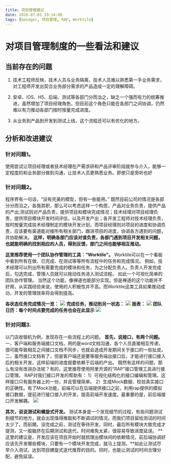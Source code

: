 ```yaml
---
title: 项目管理建议
date: 2016-07-01 19:14:00
tags: [manager, 项目管理, RAP, Worktile]
---
```



# 对项目管理制度的一些看法和建议


## 当前存在的问题

1. 技术工程师反映，技术人员与业务隔离，技术人员难以熟悉第一手业务需求，对工程师开发出契合业务部分需求的产品造成一定的理解障碍。

2. 安卓、iOS、H5、后端、测试等各部门分而治之，缺乏一个强而有力的统筹推进，虽然增加了项目经理角色，但目前这个角色只能在各部门之间协调，仍然难以有力推动各部门按时按量完成进度。

3. 从业务到产品到开发到测试上线，这个流程还可以有优化的地方。



## 分析和改进建议

### 针对问题1。
使用尝试让项目经理或者技术经理在产需求研和产品评审阶段就参与介入，能够一定程度的和业务部分做到沟通，让技术人员更熟悉业务。即使只是旁听也好



### 针对问题2。
程序界有一句话，“没有完美的模型，但有一些能用。”
既然目前公司的情况是各部分分而治之，各施其职，那么可以考虑这样一个构思，产品对业务负责，提供产品的产出;测试则对产品负责，提供项目和模块完成情况；技术经理对项目经理负责，提供项目模块开发时间评估，以及开发产出；各开发工程师对技术经理负责，按时按量完成技术经理制定的模块开发计划。而项目经理则对项目的进度和协调负责，应该要有渠道能对接所有相关部门，跟进项目的进度，协调各方遇到的问题，并协助解决。
**这样，明确各部门应该对谁负责，各部门遇到项目开发相关问题，也就能明确的找到相应的人员，得到反馈，部门之间也能够相互推动。**

**这里推荐使用一个团队协作管理的工具：“Worktile”。**
Worktile可以在一个看板中看到所有在做、已完成、在测试等等所有流程中的任务和完成情况。
例如，技术经理可以列出所有需要完成的模块和任务，为之分配负责人。负责人开发完成后，勾选完成，管理人员就可以拖动任务进入测试流程。
如此一个可视化简单的团队协作管理。
当然这个功能，像禅道也能部分实现。但是禅道的这个功能并不好用，从实践经验来说，使用的人积极性并不高。而Worktile这类工具如果推动成功，开发的管理效率将会得到提高。

**各状态任务完成情况一览：**
![](/images/project-002.jpg)
**完成任务，推动到另一状态：**
![](/images/project-003.png)
**报表：**
![](/images/project-004.jpg)
**团队日历：每个时间点要完成的任务也会在此显示**
![](/images/project-005.png)



### 针对问题3.
以门店收银机为例，发现存在一些流程上的问题。
**首先，说接口，有两个问题。**
一，客户端和服务端接口文档，用的是word文档沟通，各个人员直接相互传递，很可能导致相互之间接口文档不同步，也就会造成开发期间关于接口的一些扯皮。
二，虽然接口文档有了，但是客户端还是要等服务端出接口后，才能进行接口接入后的相关开发，这样前端的进度就要依赖于后端的产出。
既然有这样的问题，那么有没有改进办法呢？有的，这里推荐使用阿里开源的“RAP”接口管理工具进行接口管理。
RAP对我们接口开发的帮助有：
1）可视化结构化的接口编辑和管理。这样接口只有服务器上的一份，并且管理简单。
2）生成Mock数据、校验真实接口的正确性。有了Mock功能，前端可以在后端提供接口之前，利用rap提供的模拟接口数据，提前进行接口接入的开发，提高前端开发速度。最重要的是，前后端接口开发解耦。
![](/images/project-001.jpg)

**其次，说说测试和螺旋式开发。**
测试本身是一个发现细节的过程，有些问题测试到细节的地方，就会出现值得推敲和不断调试的情况。而我们项目留给测试的时间太少了。而前期，没完成之前，测试在等待开发，同时，最后所有模块大致完成才提测，又一股脑挤在后期测试和迭代，时间难免太紧，很容易导致进度延误。
**这里的建议是，开发应该在项目开始时就梳理出模块间的依赖情况，前后端协调好应该先开发哪些模块，只要有一个模块开发完成，就马上提测。**如此让测试尽早介入测试，达到项目螺旋式迭代推荐的目的。同时，也能让测试的时间合理分配，避免延误。
